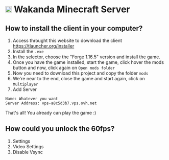 # <img src="https://cdn.icon-icons.com/icons2/159/PNG/256/minecraft_22400.png" width="20px" /> Wakanda Minecraft Server 

## How to install the client in your computer?

1. Access throught this website to download the client https://tlauncher.org/installer
2. Install the `.exe`
3. In the selector, choose the "Forge 1.16.5" version and install the game.
4. Once you have the game installed, start the game, click hover the mods button and now, click again on `Open mods folder`
5. Now you need to download this project and copy the folder `mods`
6. We're near to the end, close the game and start again, click on `Multiplayer`
7. Add Server


```
Name: Whatever you want 
Server Address: vps-a8c5d3b7.vps.ovh.net
```

That's all! You already can play the game :) 


## How could you unlock the 60fps?
1. Settings
2. Video Settings
3. Disable Vsync

